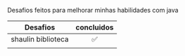 Desafios feitos para melhorar minhas habilidades com java

| Desafios | concluidos |
|----------|:-------------:|
| shaulin biblioteca | ✅ |
| | |
